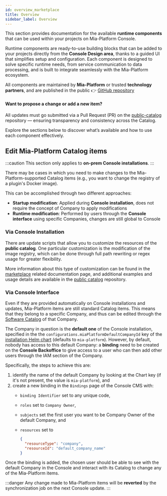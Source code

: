 ```yaml
---
id: overview_marketplace
title: Overview
sidebar_label: Overview
---
```


This section provides documentation for the available **runtime components** that can be used within your projects on Mia-Platform Console.

Runtime components are ready-to-use building blocks that can be added to your projects directly from the **Console Design area**, thanks to a guided UI that simplifies setup and configuration.
Each component is designed to solve specific runtime needs, from service communication to data processing, and is built to integrate seamlessly with the Mia-Platform ecosystem.

All components are maintained by **Mia-Platform** or trusted **technology partners**, and are published in the public 👉 [GitHub repository](https://github.com/mia-platform-marketplace/public-catalog)

#### Want to propose a change or add a new item?

All updates must go submitted via a Pull Request (PR) on the [public-catalog](https://github.com/mia-platform-marketplace/public-catalog) repository — ensuring transparency and consistency across the Catalog.

Explore the sections below to discover what’s available and how to use each component effectively.

## Edit Mia-Platform Catalog items

:::caution
This section only applies to **on-prem Console installations**.
:::

There may be cases in which you need to make changes to the Mia-Platform-supported Catalog items (e.g., you want to change the registry of a plugin's Docker image).

This can be accomplished through two different approaches:

- **Startup modification**: Applied during **Console installation**, does not require the concept of Company to apply modifications
- **Runtime modification**: Performed by users through the **Console interface** using specific Companies, changes are still global to Console

### Via Console Installation

There are update scripts that allow you to customize the resources of the **public catalog**. One particular customization is the modification of the image registry, which can be done through full path rewriting or regex usage for greater flexibility.

More information about this type of customization can be found in the [marketplace][resources-customization] related documentation page, and additional examples and usage details are available in the [public catalog][public-catalog] repository.

### Via Console Interface

Even if they are provided automatically on Console installations and updates, Mia-Platform items are still standard Catalog items. This means that they belong to a specific Company, and thus can be edited through the [Software Catalog](/products/software-catalog/overview.md) of that Company.

The Company in question is the **default one** of the Console installation, specified in the the `configurations.miaPlatformDefaultCompanyId` key of the [installation Helm chart](/infrastructure/self-hosted/installation-chart/helm-values/10_installation-chart-example.md) (defaults to `mia-platform`). However, by default, nobody has access to this default Company: a **binding** need to be created on the **Console Backoffice** to give access to a user who can then add other users through the IAM section of the Company.

Specifically, the steps to achieve this are:

1. identify the name of the default Company by looking at the Chart key (if it's not present, the value is `mia-platform`), and
2. create a new binding in the `Bindings` page of the Console CMS with:
   - `binding Identifier` set to any unique code,
   - `roles` set to `Company Owner`,
   - `subjects` set the first user you want to be Company Owner of the default Company, and
   - `resources` set to

      ```json
      {
        "resourceType": "company",
        "resourceId": "default_company_name"
      }
      ```

Once the binding is added, the chosen user should be able to see with the default Company in the Console and interact with its Catalog to change any of the Mia-Platform items.

:::danger
Any change made to Mia-Platform items will be **reverted** by the synchronization job on the next Console update.
:::

[resources-customization]: /infrastructure/self-hosted/installation-chart/helm-values/45_marketplace.md
[public-catalog]: https://github.com/mia-platform-marketplace/public-catalog
